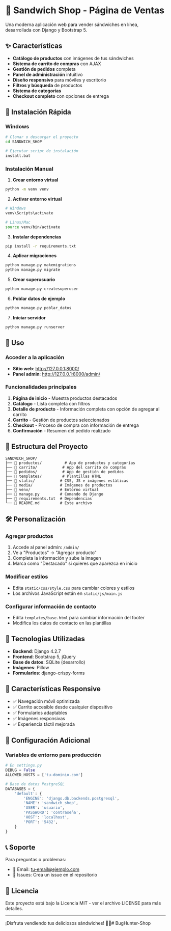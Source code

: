 # 🥪 Sandwich Shop - Página de Ventas

Una moderna aplicación web para vender sándwiches en línea, desarrollada con Django y Bootstrap 5.

## ✨ Características

- **Catálogo de productos** con imágenes de tus sándwiches
- **Sistema de carrito de compras** con AJAX
- **Gestión de pedidos** completa
- **Panel de administración** intuitivo
- **Diseño responsivo** para móviles y escritorio
- **Filtros y búsqueda** de productos
- **Sistema de categorías**
- **Checkout completo** con opciones de entrega

## 🚀 Instalación Rápida

### Windows
```bash
# Clonar o descargar el proyecto
cd SANDWICH_SHOP

# Ejecutar script de instalación
install.bat
```

### Instalación Manual

1. **Crear entorno virtual**
```bash
python -m venv venv
```

2. **Activar entorno virtual**
```bash
# Windows
venv\Scripts\activate

# Linux/Mac
source venv/bin/activate
```

3. **Instalar dependencias**
```bash
pip install -r requirements.txt
```

4. **Aplicar migraciones**
```bash
python manage.py makemigrations
python manage.py migrate
```

5. **Crear superusuario**
```bash
python manage.py createsuperuser
```

6. **Poblar datos de ejemplo**
```bash
python manage.py poblar_datos
```

7. **Iniciar servidor**
```bash
python manage.py runserver
```

## 🎯 Uso

### Acceder a la aplicación
- **Sitio web**: http://127.0.0.1:8000/
- **Panel admin**: http://127.0.0.1:8000/admin/

### Funcionalidades principales

1. **Página de inicio** - Muestra productos destacados
2. **Catálogo** - Lista completa con filtros
3. **Detalle de producto** - Información completa con opción de agregar al carrito
4. **Carrito** - Gestión de productos seleccionados
5. **Checkout** - Proceso de compra con información de entrega
6. **Confirmación** - Resumen del pedido realizado

## 📁 Estructura del Proyecto

```
SANDWICH_SHOP/
├── 📁 productos/          # App de productos y categorías
├── 📁 carrito/           # App del carrito de compras
├── 📁 pedidos/           # App de gestión de pedidos
├── 📁 templates/         # Plantillas HTML
├── 📁 static/           # CSS, JS e imágenes estáticas
├── 📁 media/            # Imágenes de productos
├── 📁 venv/             # Entorno virtual
├── 📄 manage.py         # Comando de Django
├── 📄 requirements.txt  # Dependencias
└── 📄 README.md         # Este archivo
```

## 🛠️ Personalización

### Agregar productos
1. Accede al panel admin: `/admin/`
2. Ve a "Productos" → "Agregar producto"
3. Completa la información y sube la imagen
4. Marca como "Destacado" si quieres que aparezca en inicio

### Modificar estilos
- Edita `static/css/style.css` para cambiar colores y estilos
- Los archivos JavaScript están en `static/js/main.js`

### Configurar información de contacto
- Edita `templates/base.html` para cambiar información del footer
- Modifica los datos de contacto en las plantillas

## 🎨 Tecnologías Utilizadas

- **Backend**: Django 4.2.7
- **Frontend**: Bootstrap 5, jQuery
- **Base de datos**: SQLite (desarrollo)
- **Imágenes**: Pillow
- **Formularios**: django-crispy-forms

## 📱 Características Responsive

- ✅ Navegación móvil optimizada
- ✅ Carrito accesible desde cualquier dispositivo
- ✅ Formularios adaptables
- ✅ Imágenes responsivas
- ✅ Experiencia táctil mejorada

## 🔧 Configuración Adicional

### Variables de entorno para producción
```python
# En settings.py
DEBUG = False
ALLOWED_HOSTS = ['tu-dominio.com']

# Base de datos PostgreSQL
DATABASES = {
    'default': {
        'ENGINE': 'django.db.backends.postgresql',
        'NAME': 'sandwich_shop',
        'USER': 'usuario',
        'PASSWORD': 'contraseña',
        'HOST': 'localhost',
        'PORT': '5432',
    }
}
```

## 📞 Soporte

Para preguntas o problemas:
- 📧 Email: tu-email@ejemplo.com
- 🐛 Issues: Crea un issue en el repositorio

## 📄 Licencia

Este proyecto está bajo la Licencia MIT - ver el archivo LICENSE para más detalles.

---

¡Disfruta vendiendo tus deliciosos sándwiches! 🥪✨#   B u g H u n t e r - S h o p  
 